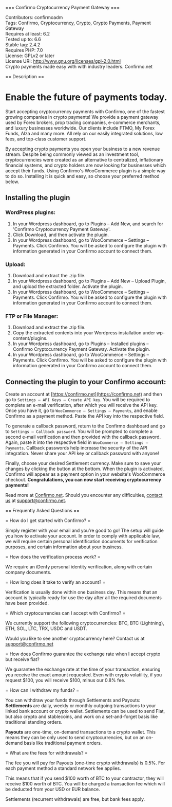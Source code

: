 === Confirmo Cryptocurrency Payment Gateway ===

Contributors: confirmoadm  
Tags: Confirmo, Cryptocurrency, Crypto, Crypto Payments, Payment Gateway  
Requires at least: 6.2  
Tested up to: 6.6  
Stable tag: 2.4.2  
Requires PHP: 7.0  
License: GPLv2 or later  
License URI: http://www.gnu.org/licenses/gpl-2.0.html  
Crypto payments made easy with with industry leaders. Confirmo.net

== Description ==

# Enable the future of payments today.

Start accepting cryptocurrency payments with Confirmo, one of the fastest growing companies in crypto payments! We provide a payment gateway used by Forex brokers, prop trading companies, e-commerce merchants, and luxury businesses worldwide. Our clients include FTMO, My Forex Funds, Alza and many more. All rely on our easily integrated solutions, low fees, and top-class customer support.

By accepting crypto payments you open your business to a new revenue stream. Despite being commonly viewed as an investment tool, cryptocurrencies were created as an alternative to centralized, inflationary financial systems, and crypto holders are now looking for businesses which accept their funds. Using Confirmo's WooCommerce plugin is a simple way to do so. Installing it is quick and easy, so choose your preferred method below.


## Installing the plugin

### WordPress plugins:
1. In your Wordpress dashboard, go to Plugins – Add New, and search for 'Confirmo Cryptocurrency Payment Gateway'.
2. Click Download, and then activate the plugin.
3. In your Wordpress dashboard, go to WooCommerce – Settings – Payments. Click Confirmo. You will be asked to configure the plugin with information generated in your Confirmo account to connect them.

### Upload:
1. Download and extract the .zip file.
2. In your Wordpress dashboard, go to Plugins – Add New – Upload Plugin, and upload the extracted folder. Activate the plugin.
3. In your Wordpress dashboard, go to WooCommerce – Settings – Payments. Click Confirmo. You will be asked to configure the plugin with information generated in your Confirmo account to connect them.

### FTP or File Manager:
1. Download and extract the .zip file.
2. Copy the extracted contents into your Wordpress installation under wp-content/plugins.
3. In your Wordpress dashboard, go to Plugins – Installed plugins – Confirmo Cryptocurrency Payment Gateway. Activate the plugin.
4. In your Wordpress dashboard, go to WooCommerce – Settings – Payments. Click Confirmo. You will be asked to configure the plugin with information generated in your Confirmo account to connect them.

## Connecting the plugin to your Confirmo account:
Create an account at [https://confirmo.net](https://confirmo.net) and then go to `Settings – API Keys – Create API key`. You will be required to complete an e-mail verification, after which you will receive the API key. Once you have it, go to `WooCommerce – Settings – Payments`, and enable Confirmo as a payment method. Paste the API key into the respective field.

To generate a callback password, return to the Confirmo dashboard and go to `Settings – Callback password`. You will be prompted to complete a second e-mail verification and then provided with the callback password. Again, paste it into the respective field in `WooCommerce – Settings – Payments`. Callback passwords help increase the security of the API integration. Never share your API key or callback password with anyone!

Finally, choose your desired Settlement currency. Make sure to save your changes by clicking the button at the bottom. When the plugin is activated, Confirmo will appear as a payment option in your website's WooCommerce checkout. **Congratulations, you can now start receiving cryptocurrency payments!**

Read more at [Confirmo.net](https://confirmo.net). Should you encounter any difficulties, [contact us](mailto:support@confirmo.net) at [support@confirmo.net](mailto:support@confirmo.net).


== Frequently Asked Questions ==

= How do I get started with Confirmo? =

Simply register with your email and you’re good to go! The setup will guide you how to activate your account. In order to comply with applicable law, we will require certain personal identification documents for verification purposes, and certain information about your business.


= How does the verification process work? =

We require an iDenfy personal identity verification, along with certain company documents.


= How long does it take to verify an account? =

Verification is usually done within one business day. This means that an account is typically ready for use the day after all the required documents have been provided.


= Which cryptocurrencies can I accept with Confirmo? =

We currently support the following cryptocurrencies: BTC, BTC (Lightning), ETH, SOL, LTC, TRX, USDC and USDT.

Would you like to see another cryptocurrency here? Contact us at support@confirmo.net


= How does Confirmo guarantee the exchange rate when I accept crypto but receive fiat?

We guarantee the exchange rate at the time of your transaction, ensuring you receive the exact amount requested. Even with crypto volatility, if you request $100, you will receive $100, minus our 0.8% fee.


= How can I withdraw my funds? =

You can withdraw your funds through Settlements and Payouts:
**Settlements** are daily, weekly or monthly outgoing transactions to your linked bank account or crypto wallet. Settlements can be used to send Fiat, but also crypto and stablecoins, and work on a set-and-forget basis like traditional standing orders.

**Payouts** are one-time, on-demand transactions to a crypto wallet. This means they can be only used to send cryptocurrencies, but on an on-demand basis like traditional payment orders.


= What are the fees for withdrawals? =

The fee you will pay for Payouts (one-time crypto withdrawals) is 0.5%. For each payment method a standard network fee applies.

This means that if you send $100 worth of BTC to your contractor, they will receive $100 worth of BTC. You will be charged a transaction fee which will be deducted from your USD or EUR balance.

Settlements (recurrent withdrawals) are free, but bank fees apply.
